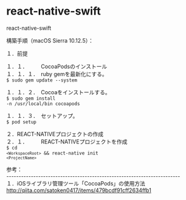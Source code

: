 # react-native-swift
react-native-swift

構築手順（macOS Sierra 10.12.5）：

１．前提

１．１．　　　CocoaPodsのインストール<br/>
１．１．１．　ruby gemを最新化にする。<br/>
    <code>$ sudo gem update --system</code>
    
１．１．２．　Cocoaをインストールする。<br/>
    <code>$ sudo gem install -n /usr/local/bin cocoapods</code>

１．１．３．　セットアップ。<br/>
    <code>$ pod setup</code>


２．REACT-NATIVEプロジェクトの作成<br/>
２．１．　　　REACT-NATIVEプロジェクトを作成<br/>
    <code>$ cd `<WorkspaceRoot>` && react-native init `<ProjectName>`</code>






参考：<br/>
-----------------------------------------------------------------------<br/>
１．iOSライブラリ管理ツール「CocoaPods」の使用方法<br/>
    <link>http://qiita.com/satoken0417/items/479bcdf91cff2634ffb1</link>
